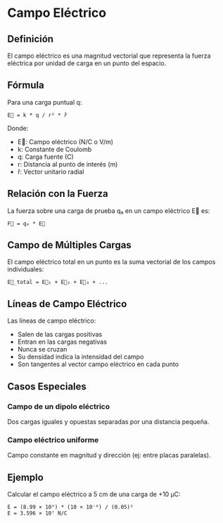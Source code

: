 # Campo Eléctrico

## Definición

El campo eléctrico es una magnitud vectorial que representa la fuerza eléctrica por unidad de carga en un punto del espacio.

## Fórmula

Para una carga puntual q:

```
E⃗ = k * q / r² * r̂
```

Donde:
- E⃗: Campo eléctrico (N/C o V/m)
- k: Constante de Coulomb
- q: Carga fuente (C)
- r: Distancia al punto de interés (m)
- r̂: Vector unitario radial

## Relación con la Fuerza

La fuerza sobre una carga de prueba q₀ en un campo eléctrico E⃗ es:

```
F⃗ = q₀ * E⃗
```

## Campo de Múltiples Cargas

El campo eléctrico total en un punto es la suma vectorial de los campos individuales:

```
E⃗_total = E⃗₁ + E⃗₂ + E⃗₃ + ...
```

## Líneas de Campo Eléctrico

Las líneas de campo eléctrico:
- Salen de las cargas positivas
- Entran en las cargas negativas
- Nunca se cruzan
- Su densidad indica la intensidad del campo
- Son tangentes al vector campo eléctrico en cada punto

## Casos Especiales

### Campo de un dipolo eléctrico
Dos cargas iguales y opuestas separadas por una distancia pequeña.

### Campo eléctrico uniforme
Campo constante en magnitud y dirección (ej: entre placas paralelas).

## Ejemplo

Calcular el campo eléctrico a 5 cm de una carga de +10 μC:

```
E = (8.99 × 10⁹) * (10 × 10⁻⁶) / (0.05)²
E = 3.596 × 10⁷ N/C
```

